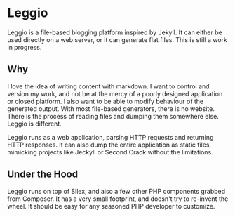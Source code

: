 # Leggio

Leggio is a file-based blogging platform inspired by Jekyll.  It can either be used directly on a web server, or it can generate flat files.  This is still a work in progress.

## Why

I love the idea of writing content with markdown. I want to control and version my work, and not be at the mercy of a poorly designed application or closed platform. I also want to be able to modify behaviour of the generated output.  With most file-based generators, there is no website.  There is the process of reading files and dumping them somewhere else.  Leggio is different.

Leggio runs as a web application, parsing HTTP requests and returning HTTP responses.  It can also dump the entire application as static files, mimicking projects like Jeckyll or Second Crack without the limitations.

## Under the Hood

Leggio runs on top of Silex, and also a few other PHP components grabbed from Composer.  It has a very small footprint, and doesn't try to re-invent the wheel. It should be easy for any seasoned PHP developer to customize. 
